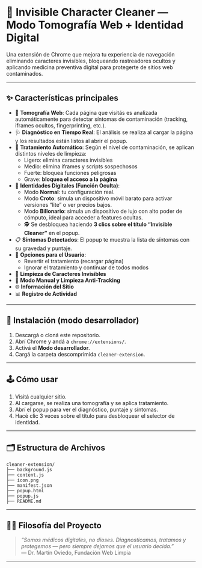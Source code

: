 
# 🧠 Invisible Character Cleaner — Modo Tomografía Web + Identidad Digital

Una extensión de Chrome que mejora tu experiencia de navegación eliminando caracteres invisibles, bloqueando rastreadores ocultos y aplicando medicina preventiva digital para protegerte de sitios web contaminados.

---

## ✨ Características principales

- 🔬 **Tomografía Web**: Cada página que visitás es analizada automáticamente para detectar síntomas de contaminación (tracking, iframes ocultos, fingerprinting, etc.).
- 🩺 **Diagnóstico en Tiempo Real**: El análisis se realiza al cargar la página y los resultados están listos al abrir el popup.
- 💉 **Tratamiento Automático**: Según el nivel de contaminación, se aplican distintos niveles de limpieza:
  - Ligero: elimina caracteres invisibles
  - Medio: elimina iframes y scripts sospechosos
  - Fuerte: bloquea funciones peligrosas
  - Grave: **bloquea el acceso a la página**
- 👀 **Identidades Digitales (Función Oculta)**:
  - Modo **Normal**: tu configuración real.
  - Modo **Croto**: simula un dispositivo móvil barato para activar versiones “lite” o ver precios bajos.
  - Modo **Billonario**: simula un dispositivo de lujo con alto poder de cómputo, ideal para acceder a features ocultas.
  - 🕵️ Se desbloquea haciendo **3 clics sobre el título “Invisible Cleaner”** en el popup.
- 📋 **Síntomas Detectados**: El popup te muestra la lista de síntomas con su gravedad y puntaje.
- 🔄 **Opciones para el Usuario**:
  - Revertir el tratamiento (recargar página)
  - Ignorar el tratamiento y continuar de todos modos
- 🧽 **Limpieza de Caracteres Invisibles**
- 🧼 **Modo Manual y Limpieza Anti-Tracking**
- 🌐 **Información del Sitio**
- 📊 **Registro de Actividad**

---

## 🧩 Instalación (modo desarrollador)

1. Descargá o cloná este repositorio.
2. Abrí Chrome y andá a `chrome://extensions/`.
3. Activá el **Modo desarrollador**.
4. Cargá la carpeta descomprimida `cleaner-extension`.

---

## 🕹️ Cómo usar

1. Visitá cualquier sitio.
2. Al cargarse, se realiza una tomografía y se aplica tratamiento.
3. Abrí el popup para ver el diagnóstico, puntaje y síntomas.
4. Hacé clic 3 veces sobre el título para desbloquear el selector de identidad.

---

## 🗂️ Estructura de Archivos

```text
cleaner-extension/
├── background.js
├── content.js
├── icon.png
├── manifest.json
├── popup.html
├── popup.js
├── README.md
```

---

## 👨‍⚕️ Filosofía del Proyecto

> *“Somos médicos digitales, no dioses. Diagnosticamos, tratamos y protegemos — pero siempre dejamos que el usuario decida.”*  
> — Dr. Martín Oviedo, Fundación Web Limpia

---
